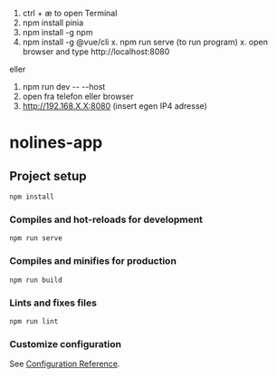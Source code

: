 1. ctrl + æ to open Terminal
2. npm install pinia
3. npm install -g npm
4. npm install -g @vue/cli
x. npm run serve (to run program)
x. open browser and type http://localhost:8080

eller 

1. npm run dev -- --host
2. open fra telefon eller browser
3. http://192.168.X.X:8080 (insert egen IP4 adresse)


# nolines-app

## Project setup
```
npm install
```

### Compiles and hot-reloads for development
```
npm run serve
```

### Compiles and minifies for production
```
npm run build
```

### Lints and fixes files
```
npm run lint
```

### Customize configuration
See [Configuration Reference](https://cli.vuejs.org/config/).
